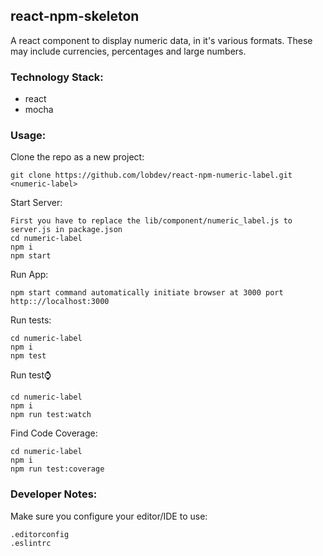 ## react-npm-skeleton

A react component to display numeric data, in it's various formats. These may include currencies, percentages and large numbers.

### Technology Stack:

* react
* mocha

### Usage:

Clone the repo as a new project:

```
git clone https://github.com/lobdev/react-npm-numeric-label.git <numeric-label>
```
Start Server:

```
First you have to replace the lib/component/numeric_label.js to server.js in package.json
cd numeric-label
npm i
npm start
```
Run App:

```
npm start command automatically initiate browser at 3000 port
http:://localhost:3000
```

Run tests:

```
cd numeric-label
npm i
npm test
```

Run test:watch:

```
cd numeric-label
npm i
npm run test:watch
```
Find Code Coverage:

```
cd numeric-label
npm i
npm run test:coverage
```

### Developer Notes:

Make sure you configure your editor/IDE to use:

```
.editorconfig
.eslintrc
```

